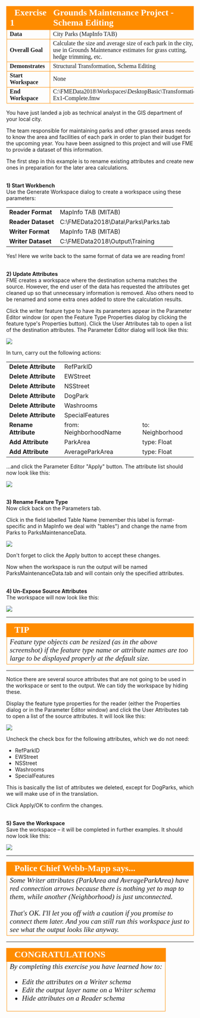 <!--Exercise Section-->


<table style="border-spacing: 0px;border-collapse: collapse;font-family:serif">
<tr>
<td width=25% style="vertical-align:middle;background-color:darkorange;border: 2px solid darkorange">
<i class="fa fa-cogs fa-lg fa-pull-left fa-fw" style="color:white;padding-right: 12px;vertical-align:text-top"></i>
<span style="color:white;font-size:x-large;font-weight: bold">Exercise 1</span>
</td>
<td style="border: 2px solid darkorange;background-color:darkorange;color:white">
<span style="color:white;font-size:x-large;font-weight: bold">Grounds Maintenance Project - Schema Editing</span>
</td>
</tr>

<tr>
<td style="border: 1px solid darkorange; font-weight: bold">Data</td>
<td style="border: 1px solid darkorange">City Parks (MapInfo TAB)</td>
</tr>

<tr>
<td style="border: 1px solid darkorange; font-weight: bold">Overall Goal</td>
<td style="border: 1px solid darkorange">Calculate the size and average size of each park in the city, to use in Grounds Maintenance estimates for grass cutting, hedge trimming, etc.</td>
</tr>

<tr>
<td style="border: 1px solid darkorange; font-weight: bold">Demonstrates</td>
<td style="border: 1px solid darkorange">Structural Transformation, Schema Editing</td>
</tr>

<tr>
<td style="border: 1px solid darkorange; font-weight: bold">Start Workspace</td>
<td style="border: 1px solid darkorange">None</td>
</tr>

<tr>
<td style="border: 1px solid darkorange; font-weight: bold">End Workspace</td>
<td style="border: 1px solid darkorange">C:\FMEData2018\Workspaces\DesktopBasic\Transformation-Ex1-Complete.fmw</td>
</tr>

</table>


You have just landed a job as technical analyst in the GIS department of your local city.

The team responsible for maintaining parks and other grassed areas needs to know the area and facilities of each park in order to plan their budget for the upcoming year. You have been assigned to this project and will use FME to provide a dataset of this information.

The first step in this example is to rename existing attributes and create new ones in preparation for the later area calculations.


<br>**1) Start Workbench**
<br>Use the Generate Workspace dialog to create a workspace using these parameters:

<table style="border: 0px">

<tr>
<td style="font-weight: bold">Reader Format</td>
<td style="">MapInfo TAB (MITAB)</td>
</tr>

<tr>
<td style="font-weight: bold">Reader Dataset</td>
<td style="">C:\FMEData2018\Data\Parks\Parks.tab</td>
</tr>

<tr>
<td style="font-weight: bold">Writer Format</td>
<td style="">MapInfo TAB (MITAB)</td>
</tr>

<tr>
<td style="font-weight: bold">Writer Dataset</td>
<td style="">C:\FMEData2018\Output\Training</td>
</tr>

</table>

Yes! Here we write back to the same format of data we are reading from!


<br>**2) Update Attributes**
<br>FME creates a workspace where the destination schema matches the source. However, the end user of the data has requested the attributes get cleaned up so that unnecessary information is removed. Also others need to be renamed and some extra ones added to store the calculation results.

Click the writer feature type to have its parameters appear in the Parameter Editor window (or open the Feature Type Properties dialog by clicking the feature type's Properties button). Click the User Attributes tab to open a list of the destination attributes. The Parameter Editor dialog will look like this:

![](./Images/Img2.200.Ex1.WriterAttributeSchema.png)

In turn, carry out the following actions:

<table style="border: 0px">

<tr>
<td style="font-weight: bold">Delete Attribute</td>
<td style="">RefParkID</td>
</tr>

<tr>
<td style="font-weight: bold">Delete Attribute</td>
<td style="">EWStreet</td>
</tr>

<tr>
<td style="font-weight: bold">Delete Attribute</td>
<td style="">NSStreet</td>
</tr>

<tr>
<td style="font-weight: bold">Delete Attribute</td>
<td style="">DogPark</td>
</tr>

<tr>
<td style="font-weight: bold">Delete Attribute</td>
<td style="">Washrooms</td>
</tr>

<tr>
<td style="font-weight: bold">Delete Attribute</td>
<td style="">SpecialFeatures</td>
</tr>

<tr>
<td style="font-weight: bold">Rename Attribute</td>
<td style="">from: NeighborhoodName</td>
<td style="">to: Neighborhood</td>
</tr>

<tr>
<td style="font-weight: bold">Add Attribute</td>
<td style="">ParkArea</td>
<td style="">type: Float</td>
</tr>

<tr>
<td style="font-weight: bold">Add Attribute</td>
<td style="">AverageParkArea</td>
<td style="">type: Float</td>
</tr>

</table>

...and click the Parameter Editor "Apply" button. The attribute list should now look like this:

![](./Images/Img2.201.Ex1.WriterAttributeSchemaEdited.png)


<br>**3) Rename Feature Type**
<br>Now click back on the Parameters tab.

Click in the field labelled Table Name (remember this label is format-specific and in MapInfo we deal with "tables") and change the name from Parks to ParksMaintenanceData.

![](./Images/Img2.202.Ex1.WriterGeneralSchemaEdited.png)

Don't forget to click the Apply button to accept these changes.

Now when the workspace is run the output will be named ParksMaintenanceData.tab and will contain only the specified attributes.


<br>**4) Un-Expose Source Attributes**
<br>The workspace will now look like this:

![](./Images/Img2.203.Ex1.EditedSchemaOnCanvas.png)

---

<!--Tip Section--> 

<table style="border-spacing: 0px">
<tr>
<td style="vertical-align:middle;background-color:darkorange;border: 2px solid darkorange">
<i class="fa fa-info-circle fa-lg fa-pull-left fa-fw" style="color:white;padding-right: 12px;vertical-align:text-top"></i>
<span style="color:white;font-size:x-large;font-weight: bold;font-family:serif">TIP</span>
</td>
</tr>

<tr>
<td style="border: 1px solid darkorange">
<span style="font-family:serif; font-style:italic; font-size:larger">
Feature type objects can be resized (as in the above screenshot) if the feature type name or attribute names are too large to be displayed properly at the default size.
</span>
</td>
</tr>
</table>

---

Notice there are several source attributes that are not going to be used in the workspace or sent to the output. We can tidy the workspace by hiding these.

Display the feature type properties for the reader (either the Properties dialog or in the Parameter Editor window) and click the User Attributes tab to open a list of the source attributes. It will look like this:

![](./Images/Img2.204.Ex1.ReaderAttrSchema.png)

Uncheck the check box for the following attributes, which we do not need:

- RefParkID
- EWStreet
- NSStreet
- Washrooms
- SpecialFeatures

This is basically the list of attributes we deleted, except for DogParks, which we will make use of in the translation.

Click Apply/OK to confirm the changes.


<br>**5) Save the Workspace**
<br>Save the workspace – it will be completed in further examples. It should now look like this:

![](./Images/Img2.205.Ex1.EditedSchemaOnCanvas.png)


---
<!--Person X Says Section-->

<table style="border-spacing: 0px">
<tr>
<td style="vertical-align:middle;background-color:darkorange;border: 2px solid darkorange">
<i class="fa fa-quote-left fa-lg fa-pull-left fa-fw" style="color:white;padding-right: 12px;vertical-align:text-top"></i>
<span style="color:white;font-size:x-large;font-weight: bold;font-family:serif">Police Chief Webb-Mapp says...</span>
</td>
</tr>

<tr>
<td style="border: 1px solid darkorange">
<span style="font-family:serif; font-style:italic; font-size:larger">
Some Writer attributes (ParkArea and AverageParkArea) have red connection arrows because there is nothing yet to map to them, while another (Neighborhood) is just unconnected. 
<br><br>That's OK. I'll let you off with a caution if you promise to connect them later. And you can still run this workspace just to see what the output looks like anyway.
</span>
</td>
</tr>
</table>

---

<!--Exercise Congratulations Section--> 

<table style="border-spacing: 0px">
<tr>
<td style="vertical-align:middle;background-color:darkorange;border: 2px solid darkorange">
<i class="fa fa-thumbs-o-up fa-lg fa-pull-left fa-fw" style="color:white;padding-right: 12px;vertical-align:text-top"></i>
<span style="color:white;font-size:x-large;font-weight: bold;font-family:serif">CONGRATULATIONS</span>
</td>
</tr>

<tr>
<td style="border: 1px solid darkorange">
<span style="font-family:serif; font-style:italic; font-size:larger">
By completing this exercise you have learned how to:
<br>
<ul><li>Edit the attributes on a Writer schema</li>
<li>Edit the output layer name on a Writer schema</li>
<li>Hide attributes on a Reader schema</li></ul>
</span>
</td>
</tr>
</table>



